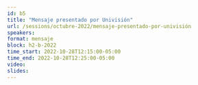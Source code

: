 ```yaml
---
id: b5
title: "Mensaje presentado por Univisión"
url: /sessions/octubre-2022/mensaje-presentado-por-univisión
speakers:
format: mensaje
block: h2-b-2022
time_start: 2022-10-28T12:15:00-05:00
time_end: 2022-10-28T12:25:00-05:00
video:
slides:
---
```

